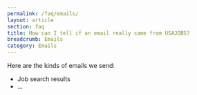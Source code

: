 ```yaml
---
permalink: /faq/emails/
layout: article
section: faq
title: How can I tell if an email really came from USAJOBS?
breadcrumb: Emails
category: Emails
---
```


Here are the kinds of emails we send:

* Job search results
* ...
